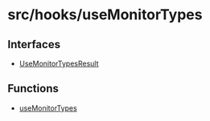 # src/hooks/useMonitorTypes

## Interfaces

- [UseMonitorTypesResult](interfaces/UseMonitorTypesResult.md)

## Functions

- [useMonitorTypes](functions/useMonitorTypes.md)
